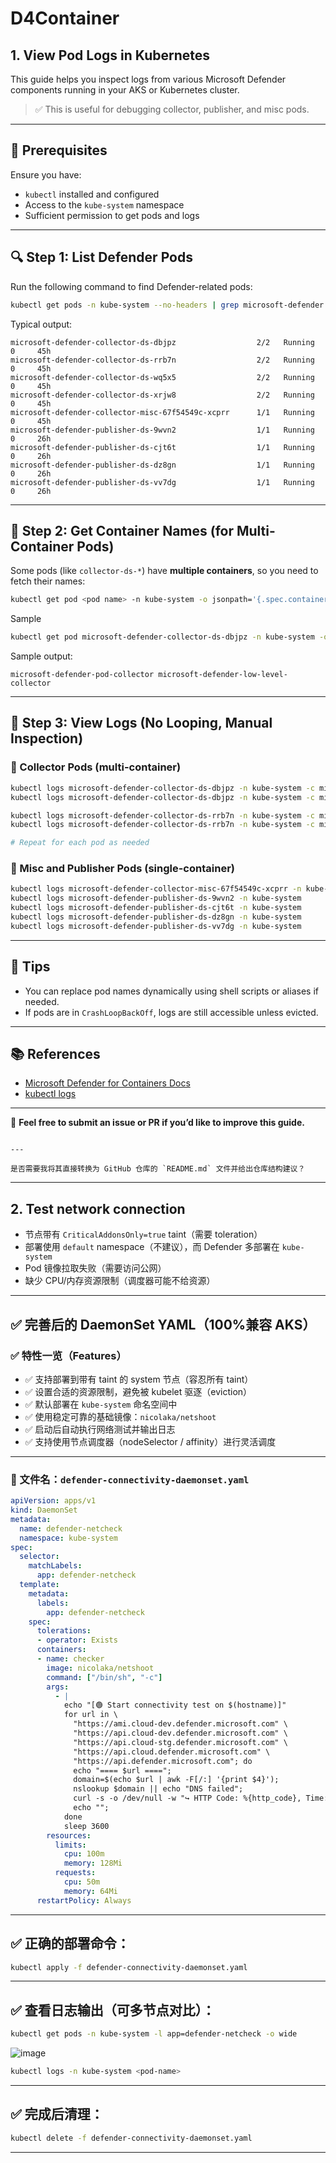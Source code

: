 # D4Container

## 1. View Pod Logs in Kubernetes

This guide helps you inspect logs from various Microsoft Defender components running in your AKS or Kubernetes cluster.

> ✅ This is useful for debugging collector, publisher, and misc pods.

---

## 📌 Prerequisites

Ensure you have:

- `kubectl` installed and configured
- Access to the `kube-system` namespace
- Sufficient permission to get pods and logs

---

## 🔍 Step 1: List Defender Pods

Run the following command to find Defender-related pods:

```bash
kubectl get pods -n kube-system --no-headers | grep microsoft-defender
````

Typical output:

```
microsoft-defender-collector-ds-dbjpz                  2/2   Running   0     45h
microsoft-defender-collector-ds-rrb7n                  2/2   Running   0     45h
microsoft-defender-collector-ds-wq5x5                  2/2   Running   0     45h
microsoft-defender-collector-ds-xrjw8                  2/2   Running   0     45h
microsoft-defender-collector-misc-67f54549c-xcprr      1/1   Running   0     45h
microsoft-defender-publisher-ds-9wvn2                  1/1   Running   0     26h
microsoft-defender-publisher-ds-cjt6t                  1/1   Running   0     26h
microsoft-defender-publisher-ds-dz8gn                  1/1   Running   0     26h
microsoft-defender-publisher-ds-vv7dg                  1/1   Running   0     26h
```

---

## 🧩 Step 2: Get Container Names (for Multi-Container Pods)

Some pods (like `collector-ds-*`) have **multiple containers**, so you need to fetch their names:

```bash
kubectl get pod <pod name> -n kube-system -o jsonpath='{.spec.containers[*].name}'
```

Sample
```bash
kubectl get pod microsoft-defender-collector-ds-dbjpz -n kube-system -o jsonpath='{.spec.containers[*].name}'
```

Sample output:

```
microsoft-defender-pod-collector microsoft-defender-low-level-collector
```

---

## 📄 Step 3: View Logs (No Looping, Manual Inspection)

### 🧪 Collector Pods (multi-container)

```bash
kubectl logs microsoft-defender-collector-ds-dbjpz -n kube-system -c microsoft-defender-pod-collector
kubectl logs microsoft-defender-collector-ds-dbjpz -n kube-system -c microsoft-defender-low-level-collector

kubectl logs microsoft-defender-collector-ds-rrb7n -n kube-system -c microsoft-defender-pod-collector
kubectl logs microsoft-defender-collector-ds-rrb7n -n kube-system -c microsoft-defender-low-level-collector

# Repeat for each pod as needed
```

### 🧬 Misc and Publisher Pods (single-container)

```bash
kubectl logs microsoft-defender-collector-misc-67f54549c-xcprr -n kube-system
kubectl logs microsoft-defender-publisher-ds-9wvn2 -n kube-system
kubectl logs microsoft-defender-publisher-ds-cjt6t -n kube-system
kubectl logs microsoft-defender-publisher-ds-dz8gn -n kube-system
kubectl logs microsoft-defender-publisher-ds-vv7dg -n kube-system
```

---

## 🧠 Tips

* You can replace pod names dynamically using shell scripts or aliases if needed.
* If pods are in `CrashLoopBackOff`, logs are still accessible unless evicted.

---


## 📚 References

* [Microsoft Defender for Containers Docs](https://learn.microsoft.com/en-us/azure/defender-for-cloud/defender-for-containers-introduction)
* [kubectl logs](https://kubernetes.io/docs/reference/generated/kubectl/kubectl-commands#logs)

---

💬 **Feel free to submit an issue or PR if you’d like to improve this guide.**

```

---

是否需要我将其直接转换为 GitHub 仓库的 `README.md` 文件并给出仓库结构建议？
```

---


## 2. Test network connection

* 节点带有 `CriticalAddonsOnly=true` taint（需要 toleration）
* 部署使用 `default` namespace（不建议），而 Defender 多部署在 `kube-system`
* Pod 镜像拉取失败（需要访问公网）
* 缺少 CPU/内存资源限制（调度器可能不给资源）

---

## ✅ 完善后的 DaemonSet YAML（100%兼容 AKS）

### ✅ 特性一览（Features）

* ✅ 支持部署到带有 taint 的 system 节点（容忍所有 taint）
* ✅ 设置合适的资源限制，避免被 kubelet 驱逐（eviction）
* ✅ 默认部署在 `kube-system` 命名空间中
* ✅ 使用稳定可靠的基础镜像：`nicolaka/netshoot`
* ✅ 启动后自动执行网络测试并输出日志
* ✅ 支持使用节点调度器（nodeSelector / affinity）进行灵活调度

---

### 📄 文件名：`defender-connectivity-daemonset.yaml`

```yaml
apiVersion: apps/v1
kind: DaemonSet
metadata:
  name: defender-netcheck
  namespace: kube-system
spec:
  selector:
    matchLabels:
      app: defender-netcheck
  template:
    metadata:
      labels:
        app: defender-netcheck
    spec:
      tolerations:
      - operator: Exists
      containers:
      - name: checker
        image: nicolaka/netshoot
        command: ["/bin/sh", "-c"]
        args:
          - |
            echo "[🟢 Start connectivity test on $(hostname)]"
            for url in \
              "https://ami.cloud-dev.defender.microsoft.com" \
              "https://api.cloud-dev.defender.microsoft.com" \
              "https://api.cloud-stg.defender.microsoft.com" \
              "https://api.cloud.defender.microsoft.com" \
              "https://api.defender.microsoft.com"; do
              echo "==== $url ====";
              domain=$(echo $url | awk -F[/:] '{print $4}');
              nslookup $domain || echo "DNS failed";
              curl -s -o /dev/null -w "↪ HTTP Code: %{http_code}, Time: %{time_total}s\n" --connect-timeout 5 $url || echo "Curl failed";
              echo "";
            done
            sleep 3600
        resources:
          limits:
            cpu: 100m
            memory: 128Mi
          requests:
            cpu: 50m
            memory: 64Mi
      restartPolicy: Always
```

---

## ✅ 正确的部署命令：

```bash
kubectl apply -f defender-connectivity-daemonset.yaml
```

---

## ✅ 查看日志输出（可多节点对比）：

```bash
kubectl get pods -n kube-system -l app=defender-netcheck -o wide
```
![image](https://github.com/user-attachments/assets/815ba46a-37c9-45f5-9d1c-e8fb0c279e58)

```bash
kubectl logs -n kube-system <pod-name>
```

---

## ✅ 完成后清理：

```bash
kubectl delete -f defender-connectivity-daemonset.yaml
```

---

